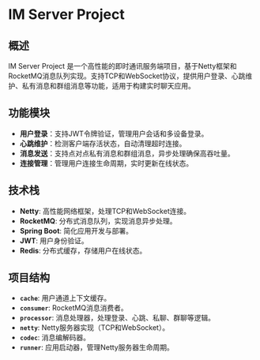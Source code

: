 # IM Server Project

## 概述

IM Server Project 是一个高性能的即时通讯服务端项目，基于Netty框架和RocketMQ消息队列实现。支持TCP和WebSocket协议，提供用户登录、心跳维护、私有消息和群组消息等功能，适用于构建实时聊天应用。

## 功能模块

- **用户登录**：支持JWT令牌验证，管理用户会话和多设备登录。
- **心跳维护**：检测客户端存活状态，自动清理超时连接。
- **消息发送**：支持点对点私有消息和群组消息，异步处理确保高吞吐量。
- **连接管理**：管理用户连接生命周期，实时更新在线状态。

## 技术栈

- **Netty**: 高性能网络框架，处理TCP和WebSocket连接。
- **RocketMQ**: 分布式消息队列，实现消息异步处理。
- **Spring Boot**: 简化应用开发与部署。
- **JWT**: 用户身份验证。
- **Redis**: 分布式缓存，存储用户在线状态。

## 项目结构

- **`cache`**: 用户通道上下文缓存。
- **`consumer`**: RocketMQ消息消费者。
- **`processor`**: 消息处理器，处理登录、心跳、私聊、群聊等逻辑。
- **`netty`**: Netty服务器实现（TCP和WebSocket）。
- **`codec`**: 消息编解码器。
- **`runner`**: 应用启动器，管理Netty服务器生命周期。

